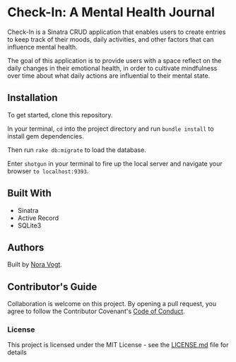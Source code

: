# Check-In: A Mental Health Journal

Check-In is a Sinatra CRUD application that enables users to create entries to
keep track of their moods, daily activities, and other factors that can influence
mental health.

The goal of this application is to provide users with a space reflect on the daily
changes in their emotional health, in order to cultivate mindfulness over time
about what daily actions are influential to their mental state.

## Installation

To get started, clone this repository.

In your terminal, `cd` into the project directory and run `bundle install` to install gem dependencies.

Then run `rake db:migrate` to load the database.

Enter `shotgun` in your terminal to fire up the local server and navigate your browser
`to localhost:9393`.

## Built With
- Sinatra
- Active Record
- SQLite3

## Authors
Built by [Nora Vogt](https://github.com/norawolf).

## Contributor's Guide
Collaboration is welcome on this project. By opening a pull request, you agree to
follow the Contributor Covenant's [Code of Conduct](https://www.contributor-covenant.org/version/1/4/code-of-conduct.html).

### License
This project is licensed under the MIT License - see the [LICENSE.md](LICENSE.md) file for details
